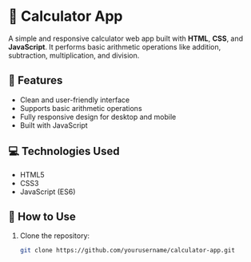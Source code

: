 # 🧮 Calculator App

A simple and responsive calculator web app built with **HTML**, **CSS**, and **JavaScript**. It performs basic arithmetic operations like addition, subtraction, multiplication, and division.

## 🚀 Features

- Clean and user-friendly interface  
- Supports basic arithmetic operations  
- Fully responsive design for desktop and mobile  
- Built with JavaScript

## 💻 Technologies Used

- HTML5  
- CSS3  
- JavaScript (ES6)


## 🔧 How to Use

1. Clone the repository:

   ```bash
   git clone https://github.com/yourusername/calculator-app.git
